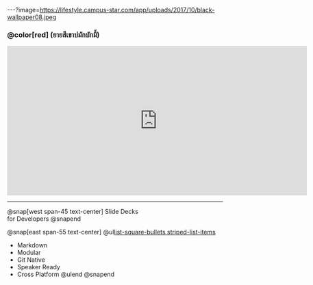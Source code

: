 ---?image=https://lifestyle.campus-star.com/app/uploads/2017/10/black-wallpaper08.jpeg

### @color[red] (ยายสีเขาบ่มักบักมี้)
<iframe width="700" height="350" src="https://www.youtube.com/embed/fq6yIsbYgCs?list=RDfq6yIsbYgCs" frameborder="0" allow="accelerometer; autoplay; encrypted-media; gyroscope; picture-in-picture" allowfullscreen></iframe>


---

@snap[west span-45 text-center]
Slide Decks<br>for Developers
@snapend

@snap[east span-55 text-center]
@ul[list-square-bullets striped-list-items](false)
- Markdown
- Modular
- Git Native
- Speaker Ready
- Cross Platform
@ulend
@snapend